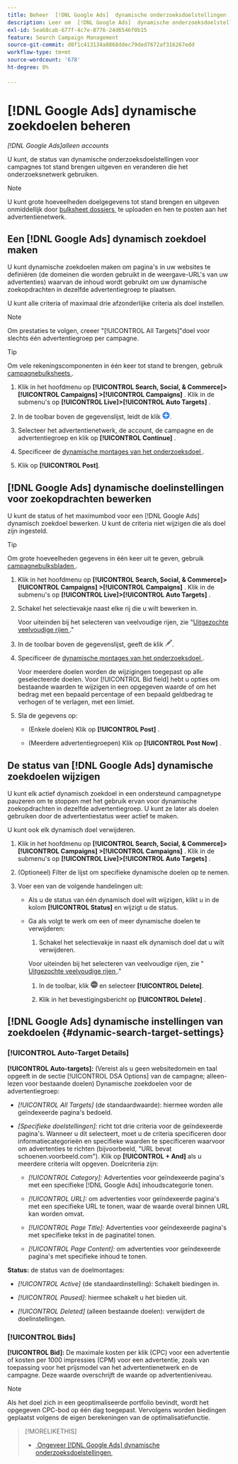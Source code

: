 ```yaml
---
title: Beheer  [!DNL Google Ads]  dynamische onderzoeksdoelstellingen
description: Leer om  [!DNL Google Ads]  dynamische onderzoeksdoelstellingen tot stand te brengen en te beheren.
exl-id: 5ea68cab-677f-4c7e-8776-24d6546f0b15
feature: Search Campaign Management
source-git-commit: d0f1c413134a0868ddec79ded7672af316267edd
workflow-type: tm+mt
source-wordcount: '678'
ht-degree: 0%

---
```


# [!DNL Google Ads] dynamische zoekdoelen beheren

*[!DNL Google Ads]alleen accounts*

U kunt, de status van dynamische onderzoeksdoelstellingen voor campagnes tot stand brengen uitgeven en veranderen die het onderzoeksnetwerk gebruiken.

>[!NOTE]
>
>U kunt grote hoeveelheden doelgegevens tot stand brengen en uitgeven onmiddellijk door [&#x200B; bulksheet dossiers &#x200B;](/help/search-social-commerce/campaign-management/bulksheets/bulksheet-about.md) te uploaden en hen te posten aan het advertentienetwerk.

## Een [!DNL Google Ads] dynamisch zoekdoel maken

U kunt dynamische zoekdoelen maken om pagina&#39;s in uw websites te definiëren (de domeinen die worden gebruikt in de weergave-URL&#39;s van uw advertenties) waarvan de inhoud wordt gebruikt om uw dynamische zoekopdrachten in dezelfde advertentiegroep te plaatsen.

U kunt alle criteria of maximaal drie afzonderlijke criteria als doel instellen.

>[!NOTE]
>
>Om prestaties te volgen, creeer &quot;[!UICONTROL All Targets]&quot;doel voor slechts één advertentiegroep per campagne.

>[!TIP]
>
>Om vele rekeningscomponenten in één keer tot stand te brengen, gebruik [&#x200B; campagnebulksheets &#x200B;](/help/search-social-commerce/campaign-management/bulksheets/bulksheet-about.md).

1. Klik in het hoofdmenu op **[!UICONTROL Search, Social, & Commerce]> [!UICONTROL Campaigns] >[!UICONTROL Campaigns]** . Klik in de submenu&#39;s op **[!UICONTROL Live]>[!UICONTROL Auto Targets]** .

1. In de toolbar boven de gegevenslijst, leidt de klik ![&#x200B; &#x200B;](/help/search-social-commerce/assets/add.png " tot ").

1. Selecteer het advertentienetwerk, de account, de campagne en de advertentiegroep en klik op **[!UICONTROL Continue]** .

1. Specificeer de [&#x200B; dynamische montages van het onderzoeksdoel &#x200B;](#dynamic-search-target-settings).

1. Klik op **[!UICONTROL Post]**.

## [!DNL Google Ads] dynamische doelinstellingen voor zoekopdrachten bewerken

U kunt de status of het maximumbod voor een [!DNL Google Ads] dynamisch zoekdoel bewerken. U kunt de criteria niet wijzigen die als doel zijn ingesteld.

>[!TIP]
>
>Om grote hoeveelheden gegevens in één keer uit te geven, gebruik [&#x200B; campagnebulksbladen &#x200B;](/help/search-social-commerce/campaign-management/bulksheets/bulksheet-about.md).

1. Klik in het hoofdmenu op **[!UICONTROL Search, Social, & Commerce]> [!UICONTROL Campaigns] >[!UICONTROL Campaigns]** . Klik in de submenu&#39;s op **[!UICONTROL Live]>[!UICONTROL Auto Targets]** .

1. Schakel het selectievakje naast elke rij die u wilt bewerken in.

   Voor uiteinden bij het selecteren van veelvoudige rijen, zie &quot;[&#x200B; Uitgezochte veelvoudige rijen &#x200B;](/help/search-social-commerce/common-tasks/navigation-editing-selection/multiple-rows-select.md).&quot;

1. In de toolbar boven de gegevenslijst, geeft de klik ![&#x200B; &#x200B;](/help/search-social-commerce/assets/edit.png " uit ").

1. Specificeer de [&#x200B; dynamische montages van het onderzoeksdoel &#x200B;](#dynamic-search-target-settings).

   Voor meerdere doelen worden de wijzigingen toegepast op alle geselecteerde doelen. Voor [!UICONTROL Bid field] hebt u opties om bestaande waarden te wijzigen in een opgegeven waarde of om het bedrag met een bepaald percentage of een bepaald geldbedrag te verhogen of te verlagen, met een limiet.

1. Sla de gegevens op:

   * (Enkele doelen) Klik op **[!UICONTROL Post]** .

   * (Meerdere advertentiegroepen) Klik op **[!UICONTROL Post Now]** .

## De status van [!DNL Google Ads] dynamische zoekdoelen wijzigen

U kunt elk actief dynamisch zoekdoel in een ondersteund campagnetype pauzeren om te stoppen met het gebruik ervan voor dynamische zoekopdrachten in dezelfde advertentiegroep. U kunt ze later als doelen gebruiken door de advertentiestatus weer actief te maken.

U kunt ook elk dynamisch doel verwijderen.

1. Klik in het hoofdmenu op **[!UICONTROL Search, Social, & Commerce]> [!UICONTROL Campaigns] >[!UICONTROL Campaigns]** . Klik in de submenu&#39;s op **[!UICONTROL Live]>[!UICONTROL Auto Targets]** .

1. (Optioneel) Filter de lijst om specifieke dynamische doelen op te nemen.

1. Voer een van de volgende handelingen uit:

   * Als u de status van één dynamisch doel wilt wijzigen, klikt u in de kolom **[!UICONTROL Status]** en wijzigt u de status.

   * Ga als volgt te werk om een of meer dynamische doelen te verwijderen:

      1. Schakel het selectievakje in naast elk dynamisch doel dat u wilt verwijderen.

     Voor uiteinden bij het selecteren van veelvoudige rijen, zie &quot;[&#x200B; Uitgezochte veelvoudige rijen &#x200B;](/help/search-social-commerce/common-tasks/navigation-editing-selection/multiple-rows-select.md).&quot;

      1. In de toolbar, klik ![&#x200B; Meer &#x200B;](/help/search-social-commerce/assets/more.png " ") en selecteer **[!UICONTROL Delete]**.

      1. Klik in het bevestigingsbericht op **[!UICONTROL Delete]** .

## [!DNL Google Ads] dynamische instellingen van zoekdoelen {#dynamic-search-target-settings}

### [!UICONTROL Auto-Target Details]

**[!UICONTROL Auto-targets]:** (Vereist als u geen websitedomein en taal opgeeft in de sectie [!UICONTROL DSA Options] van de campagne; alleen-lezen voor bestaande doelen) Dynamische zoekdoelen voor de advertentiegroep:

* *[!UICONTROL All Targets]* (de standaardwaarde): hiermee worden alle geïndexeerde pagina&#39;s bedoeld.

* *\[Specifieke doelstellingen\]:* richt tot drie criteria voor de geïndexeerde pagina&#39;s. Wanneer u dit selecteert, moet u de criteria specificeren door informatiecategorieën en specifieke waarden te specificeren waarvoor om advertenties te richten (bijvoorbeeld, &quot;URL bevat schoenen.voorbeeld.com&quot;). Klik op **[!UICONTROL + And]** als u meerdere criteria wilt opgeven. Doelcriteria zijn:

   * *[!UICONTROL Category]:* Advertenties voor geïndexeerde pagina&#39;s met een specifieke [!DNL Google Ads] inhoudscategorie tonen.

   * *[!UICONTROL URL]:* om advertenties voor geïndexeerde pagina&#39;s met een specifieke URL te tonen, waar de waarde overal binnen URL kan worden omvat.

   * *[!UICONTROL Page Title]:* Advertenties voor geïndexeerde pagina&#39;s met specifieke tekst in de paginatitel tonen.

   * *[!UICONTROL Page Content]:* om advertenties voor geïndexeerde pagina&#39;s met specifieke inhoud te tonen.

**Status:** de status van de doelmontages:

* *[!UICONTROL Active]* (de standaardinstelling): Schakelt biedingen in.

* *[!UICONTROL Paused]:* hiermee schakelt u het bieden uit.

* *[!UICONTROL Deleted]* (alleen bestaande doelen): verwijdert de doelinstellingen.

### [!UICONTROL Bids]

**[!UICONTROL Bid]:** De maximale kosten per klik (CPC) voor een advertentie of kosten per 1000 impressies (CPM) voor een advertentie, zoals van toepassing voor het prijsmodel van het advertentienetwerk en de campagne. Deze waarde overschrijft de waarde op advertentieniveau.

>[!NOTE]
>
>Als het doel zich in een geoptimaliseerde portfolio bevindt, wordt het opgegeven CPC-bod op één dag toegepast. Vervolgens worden biedingen geplaatst volgens de eigen berekeningen van de optimalisatiefunctie.

>[!MORELIKETHIS]
>
>* [&#x200B; Ongeveer  [!DNL Google Ads]  dynamische onderzoeksdoelstellingen &#x200B;](dynamic-search-target-about.md)
